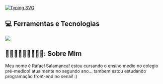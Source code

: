 [![Typing SVG](https://readme-typing-svg.herokuapp.com?font=Fira+Code&pause=1000&color=FF0000&background=144DFF00&random=false&width=435&lines=ea%C3%AD+blz%3F+sou+o+rafael+salamanca+%3A0)](https://git.io/typing-svg)

## 💻 Ferramentas e Tecnologias
<div> <img src="https://img.shields.io/badge/Github-1a1e21?style=for-the-badge&logo=github&logoColor=white" target="_blank"></a>

 ## 
## 🐱‍👤🐱‍💻🐱‍🐉🐱‍🏍🤓: Sobre Mim


<div>
  <p> Meu nome é Rafael Salamanca! estou cursando o ensino medio no colegio pré-medico! atualmente no segundo ano... tambem estou estudando programação front-end no senai! :)
  </p>
</div>
